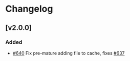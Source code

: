 # Changelog

## [v2.0.0]

### Added

- [#640] Fix pre-mature adding file to cache, fixes [#637]

[#640]: https://github.com/Symplify/Symplify/pull/640
[#637]: https://github.com/Symplify/Symplify/issue/637